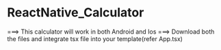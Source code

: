 # ReactNative_Calculator
===> This calculator will work in both Android and Ios
===> Download both the files and integrate tsx file into your template(refer App.tsx)
